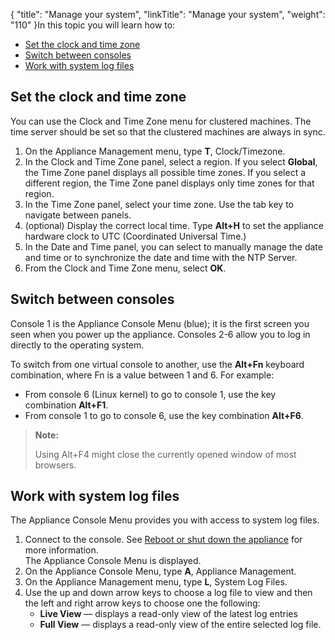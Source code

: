 {
    "title": "Manage your system",
    "linkTitle": "Manage your system",
    "weight": "110"
}In this topic you will learn how to:

-   <a href="#_Toc331683661" class="MCXref xref">Set the clock and time zone</a>
-   <a href="#_Toc331683667" class="MCXref xref">Switch between consoles</a>
-   <a href="#Work" class="MCXref xref">Work with system log files</a>

<span id="_Toc331683661"></span>

## Set the clock and time zone

You can use the Clock and Time Zone menu for clustered machines. The time server should be set so that the clustered machines are always in sync.

1.  On the Appliance Management menu, type **T**, Clock/Timezone.
2.  In the Clock and Time Zone panel, select a region. If you select **Global**, the Time Zone panel displays all possible time zones. If you select a different region, the Time Zone panel displays only time zones for that region.
3.  In the Time Zone panel, select your time zone. Use the tab key to navigate between panels.
4.  (optional) Display the correct local time. Type **Alt+H** to set the appliance hardware clock to UTC (Coordinated Universal Time.)
5.  In the Date and Time panel, you can select to manually manage the date and time or to synchronize the date and time with the NTP Server.
6.  From the Clock and Time Zone menu, select **OK**.

<span id="_Toc331683667"></span>

## Switch between consoles

Console 1 is the Appliance Console Menu (blue); it is the first screen you seen when you power up the appliance. Consoles 2-6 allow you to log in directly to the operating system.

To switch from one virtual console to another, use the **Alt+Fn** keyboard combination, where Fn is a value between 1 and 6. For example:

-   From console 6 (Linux kernel) to go to console 1, use the key combination **Alt+F1**.
-   From console 1 to go to console 6, use the key combination **Alt+F6**.

> **Note:**
>
> Using Alt+F4 might close the currently opened window of most browsers.

<span id="Work"></span>

## Work with system log files

The Appliance Console Menu provides you with access to system log files.

1.  Connect to the console. See <a href="../appliancestartup_reboot_shutdown#_Ref331672216" class="MCXref xref">Reboot or shut down the appliance</a> for more information.  
    The Appliance Console Menu is displayed.
2.  On the Appliance Console Menu, type **A**, Appliance Management.
3.  On the Appliance Management menu, type **L**, System Log Files.
4.  Use the up and down arrow keys to choose a log file to view and then the left and right arrow keys to choose one the following:
    -   **Live View** — displays a read-only view of the latest log entries
    -   **Full View** — displays a read-only view of the entire selected log file.
